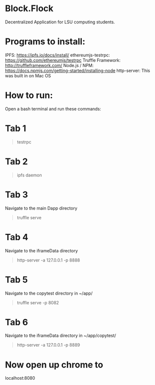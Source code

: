 # Block.Flock
Decentralized Application for LSU computing students.

# Programs to install:

IPFS: https://ipfs.io/docs/install/
ethereumjs-testrpc: https://github.com/ethereumjs/testrpc
Truffle Framework: http://truffleframework.com/
Node.js / NPM: https://docs.npmjs.com/getting-started/installing-node
http-server: This was built in on Mac OS

# How to run:

Open a bash terminal and run these commands:

# Tab 1
> testrpc

# Tab 2
> ipfs daemon

# Tab 3
Navigate to the main Dapp directory
> truffle serve

# Tab 4
Navigate to the iframeData directory
> http-server -a 127.0.0.1 -p 8888

# Tab 5
Navigate to the copytest directory in ~/app/
> truffle serve -p 8082

# Tab 6
Navigate to the iframeData directory in ~/app/copytest/
> http-server -a 127.0.0.1 -p 8889

# Now open up chrome to
localhost:8080

